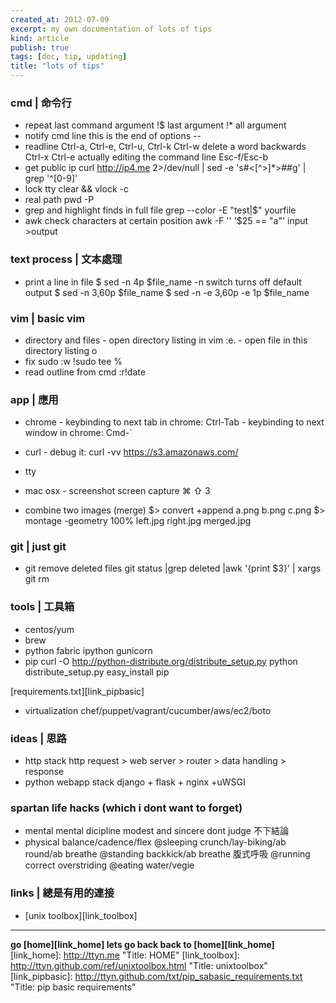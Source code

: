 ```yaml
---
created_at: 2012-07-09
excerpt: my own documentation of lots of tips
kind: article
publish: true
tags: [doc, tip, updating]
title: "lots of tips"
---
```


### __cmd | 命令行__
* repeat last command argument
        !$ last argument
        !* all argument
* notify cmd line this is the end of options
        --
* readline
        Ctrl-a, Ctrl-e, Ctrl-u, Ctrl-k
        Ctrl-w  delete a word backwards
        Ctrl-x Ctrl-e actually editing the command line
        Esc-f/Esc-b
* get public ip
        curl http://ip4.me 2>/dev/null | sed -e 's#<[^>]*>##g' | grep '^[0-9]'
* lock tty 
        clear && vlock -c 
* real path
        pwd -P
* grep and highlight finds in full file
        grep --color -E "test|$" yourfile
* awk check characters at certain position
        awk -F '' '$25 == "a"' input >output

 

### __text process | 文本處理__
* print a line in file
        $ sed -n 4p $file_name 
        -n switch turns off default output
        $ sed -n 3,60p $file_name
        $ sed -n -e 3,60p -e 1p $file_name


### __vim | basic vim__
* directory and files
        - open directory listing in vim
        :e.
        - open file in this directory listing
        o
* fix sudo
        :w !sudo tee %
* read outline from cmd
        :r!date

### __app | 應用__
* chrome
        - keybinding to next tab in chrome: Ctrl-Tab
        - keybinding to next window in chrome: Cmd-`
* curl
        - debug it: curl -vv https://s3.amazonaws.com/


* tty

* mac osx
        - screenshot screen capture ⌘ ⇧ 3

* combine two images (merge)
        $> convert +append a.png b.png c.png
        $> montage -geometry 100% left.jpg right.jpg merged.jpg
        
        

### __git | just git__
* git remove deleted files 
        git status |grep deleted |awk '{print $3}' | xargs git rm

### __tools | 工具箱__
* centos/yum
* brew
* python
        fabric
        ipython
        gunicorn
* pip
        curl -O http://python-distribute.org/distribute_setup.py
        python distribute_setup.py
        easy_install pip

[requirements.txt][link_pipbasic]
* virtualization
        chef/puppet/vagrant/cucumber/aws/ec2/boto
        
### __ideas | 思路__
* http stack
        http request > web server > router > data handling > response
* python webapp stack
        django + flask + nginx +uWSGI
       

### __spartan life hacks__ (which i dont want to forget) 
* mental
        mental dicipline
        modest and sincere
        dont judge 不下結論
* physical
        balance/cadence/flex
        @sleeping crunch/lay-biking/ab round/ab breathe
        @standing backkick/ab breathe 腹式呼吸
        @running correct overstriding
        @eating water/vegie
        
        



### __links | 總是有用的連接__
* [unix toolbox][link_toolbox]


--- 

__go [home][link_home] lets go back back to [home][link_home]__
[link_home]: http://ttyn.me "Title: HOME"
[link_toolbox]: http://ttyn.github.com/ref/unixtoolbox.html "Title: unixtoolbox"
[link_pipbasic]: http://ttyn.github.com/txt/pip_sabasic_requirements.txt "Title: pip basic requirements"


